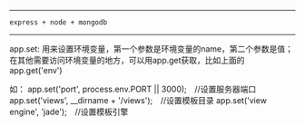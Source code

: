 --------------------------
 	express + node + mongodb
--------------------------
app.set: 用来设置环境变量，第一个参数是环境变量的name，第二个参数是值；在其他需要访问环境变量的地方，可以用app.get获取，比如上面的app.get('env')

如：
app.set('port', process.env.PORT || 3000);　//设置服务器端口
app.set('views', __dirname + '/views');　//设置模板目录
app.set('view engine', 'jade');　//设置模板引擎